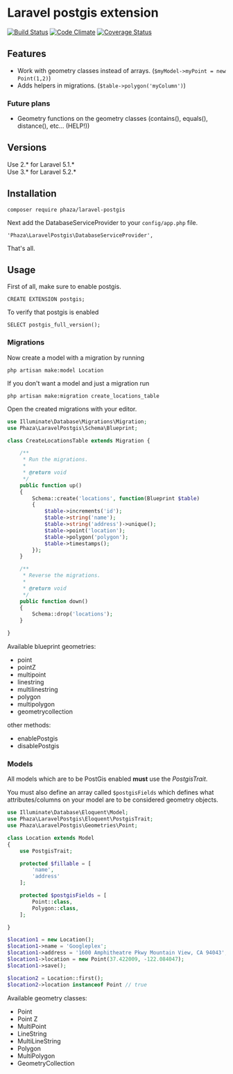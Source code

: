 Laravel postgis extension
=========================

[![Build Status](https://travis-ci.org/phaza/laravel-postgis.svg?branch=master)](https://travis-ci.org/phaza/laravel-postgis)
[![Code Climate](https://codeclimate.com/github/phaza/laravel-postgis/badges/gpa.svg)](https://codeclimate.com/github/phaza/laravel-postgis)
[![Coverage Status](https://coveralls.io/repos/phaza/laravel-postgis/badge.svg)](https://coveralls.io/r/phaza/laravel-postgis)

## Features

 * Work with geometry classes instead of arrays. (`$myModel->myPoint = new Point(1,2)`)
 * Adds helpers in migrations. (`$table->polygon('myColumn')`)
 
### Future plans
 
 * Geometry functions on the geometry classes (contains(), equals(), distance(), etc… (HELP!))

## Versions
Use 2.* for Laravel 5.1.*  
Use 3.* for Laravel 5.2.*

## Installation

    composer require phaza/laravel-postgis 

Next add the DatabaseServiceProvider to your `config/app.php` file.

    'Phaza\LaravelPostgis\DatabaseServiceProvider',

That's all.

## Usage

First of all, make sure to enable postgis.

    CREATE EXTENSION postgis;

To verify that postgis is enabled

    SELECT postgis_full_version();

### Migrations

Now create a model with a migration by running

    php artisan make:model Location

If you don't want a model and just a migration run

    php artisan make:migration create_locations_table

Open the created migrations with your editor.

```PHP
use Illuminate\Database\Migrations\Migration;
use Phaza\LaravelPostgis\Schema\Blueprint;

class CreateLocationsTable extends Migration {

    /**
     * Run the migrations.
     *
     * @return void
     */
    public function up()
    {
        Schema::create('locations', function(Blueprint $table)
        {
            $table->increments('id');
            $table->string('name');
            $table->string('address')->unique();
            $table->point('location');
            $table->polygon('polygon');
            $table->timestamps();
        });
    }

    /**
     * Reverse the migrations.
     *
     * @return void
     */
    public function down()
    {
        Schema::drop('locations');
    }

}
```

Available blueprint geometries:

 * point
 * pointZ
 * multipoint
 * linestring
 * multilinestring
 * polygon
 * multipolygon
 * geometrycollection

other methods:

 * enablePostgis
 * disablePostgis

### Models

All models which are to be PostGis enabled **must** use the *PostgisTrait*.

You must also define an array called `$postgisFields` which defines
what attributes/columns on your model are to be considered geometry objects.

```PHP
use Illuminate\Database\Eloquent\Model;
use Phaza\LaravelPostgis\Eloquent\PostgisTrait;
use Phaza\LaravelPostgis\Geometries\Point;

class Location extends Model
{
    use PostgisTrait;

    protected $fillable = [
        'name',
        'address'
    ];

    protected $postgisFields = [
        Point::class,
        Polygon::class,
    ];

}

$location1 = new Location();
$location1->name = 'Googleplex';
$location1->address = '1600 Amphitheatre Pkwy Mountain View, CA 94043';
$location1->location = new Point(37.422009, -122.084047);
$location1->save();

$location2 = Location::first();
$location2->location instanceof Point // true
```

Available geometry classes:
 
 * Point
 * Point Z
 * MultiPoint
 * LineString
 * MultiLineString
 * Polygon
 * MultiPolygon
 * GeometryCollection
